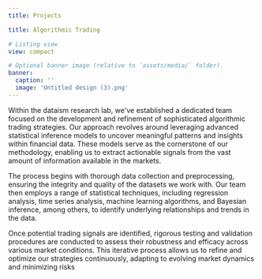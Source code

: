 ```yaml
---
title: Projects

title: Algorithmic Trading

# Listing view
view: compact

# Optional banner image (relative to `assets/media/` folder).
banner:
  caption: ''
  image: 'Untitled design (3).png'
---
```


Within the dataism research lab, we've established a dedicated team focused on the development and refinement of sophisticated algorithmic trading strategies. Our approach revolves around leveraging advanced statistical inference models to uncover meaningful patterns and insights within financial data. These models serve as the cornerstone of our methodology, enabling us to extract actionable signals from the vast amount of information available in the markets. 

The process begins with thorough data collection and preprocessing, ensuring the integrity and quality of the datasets we work with. Our team then employs a range of statistical techniques, including regression analysis, time series analysis, machine learning algorithms, and Bayesian inference, among others, to identify underlying relationships and trends in the data. 

Once potential trading signals are identified, rigorous testing and validation procedures are conducted to assess their robustness and efficacy across various market conditions. This iterative process allows us to refine and optimize our strategies continuously, adapting to evolving market dynamics and minimizing risks
